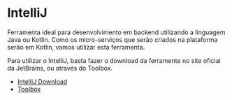 # IntelliJ

Ferramenta ideal para desenvolvimento em backend utilizando a linguagem Java ou Kotlin. Como os micro-serviços que serão criados na plataforma serão em Kotlin, vamos utilizar esta ferramenta.

Para utilizar o IntelliJ, basta fazer o download da ferramente no site oficial da JetBrains, ou através do Toolbox.

- [IntelliJ Download](https://www.jetbrains.com/pt-br/idea/download/)
- [Toolbox](https://www.jetbrains.com/pt-br/toolbox-app/)